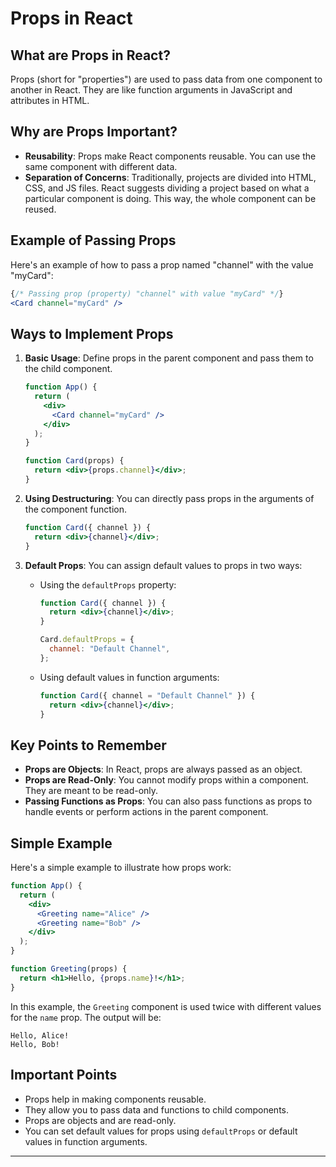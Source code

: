 # Props in React

## What are Props in React?

Props (short for "properties") are used to pass data from one component to another in React. They are like function arguments in JavaScript and attributes in HTML.

## Why are Props Important?

- **Reusability**: Props make React components reusable. You can use the same component with different data.
- **Separation of Concerns**: Traditionally, projects are divided into HTML, CSS, and JS files. React suggests dividing a project based on what a particular component is doing. This way, the whole component can be reused.

## Example of Passing Props

Here's an example of how to pass a prop named "channel" with the value "myCard":
```jsx
{/* Passing prop (property) "channel" with value "myCard" */}
<Card channel="myCard" />
```

## Ways to Implement Props

1. **Basic Usage**: Define props in the parent component and pass them to the child component.
   ```jsx
   function App() {
     return (
       <div>
         <Card channel="myCard" />
       </div>
     );
   }

   function Card(props) {
     return <div>{props.channel}</div>;
   }
   ```

2. **Using Destructuring**: You can directly pass props in the arguments of the component function.
   ```jsx
   function Card({ channel }) {
     return <div>{channel}</div>;
   }
   ```

3. **Default Props**: You can assign default values to props in two ways:
   - Using the `defaultProps` property:
     ```jsx
     function Card({ channel }) {
       return <div>{channel}</div>;
     }

     Card.defaultProps = {
       channel: "Default Channel",
     };
     ```

   - Using default values in function arguments:
     ```jsx
     function Card({ channel = "Default Channel" }) {
       return <div>{channel}</div>;
     }
     ```

## Key Points to Remember

- **Props are Objects**: In React, props are always passed as an object.
- **Props are Read-Only**: You cannot modify props within a component. They are meant to be read-only.
- **Passing Functions as Props**: You can also pass functions as props to handle events or perform actions in the parent component.

## Simple Example

Here's a simple example to illustrate how props work:
```jsx
function App() {
  return (
    <div>
      <Greeting name="Alice" />
      <Greeting name="Bob" />
    </div>
  );
}

function Greeting(props) {
  return <h1>Hello, {props.name}!</h1>;
}
```

In this example, the `Greeting` component is used twice with different values for the `name` prop. The output will be:
```
Hello, Alice!
Hello, Bob!
```

## Important Points

- Props help in making components reusable.
- They allow you to pass data and functions to child components.
- Props are objects and are read-only.
- You can set default values for props using `defaultProps` or default values in function arguments.

---
